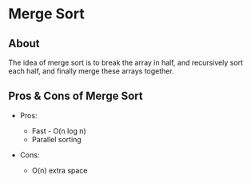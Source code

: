 # Merge Sort

## About

The idea of merge sort is to break the array in half, and recursively sort each half, and finally merge these arrays together.

## Pros & Cons of Merge Sort

- Pros:

  - Fast - O(n log n)
  - Parallel sorting

- Cons:
  - O(n) extra space
